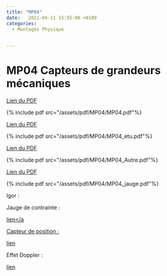 ```yaml
---
title: "MP04"
date:   2021-04-11 15:55:00 +0100
categories:
  - Montages Physique

  
---
```


# MP04 Capteurs de grandeurs mécaniques

[Lien du PDF](/assets/pdf/MP04/MP04.pdf)

{% include pdf src="/assets/pdf/MP04/MP04.pdf"%}

[Lien du PDF](/assets/pdf/MP04/MP04_etu.pdf)

{% include pdf src="/assets/pdf/MP04/MP04_etu.pdf"%}

[Lien du PDF](/assets/pdf/MP04/MP04_Autre.pdf)

{% include pdf src="/assets/pdf/MP04/MP04_Autre.pdf"%}

[Lien du PDF](/assets/pdf/MP04/MP04_jauge.pdf)

{% include pdf src="/assets/pdf/MP04/MP04_jauge.pdf"%}


Igor :

Jauge de contrainte :

<a href="/assets/pdf/MP04/029.1_BalanceJaugeContrainte.pxp" download>lien</a

Capteur de position :

<a href="/assets/pdf/MP04/028.1_CapteurPositionLVDT.pxp.pxp" download>lien</a>

Effet Doppler :

<a href="/assets/pdf/MP04/021.1et3_EffetDoppler.pxp" download>lien</a>

